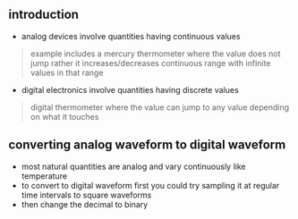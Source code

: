 ## introduction

- analog devices involve quantities having continuous values
> example includes a mercury thermometer where the value does not jump
> rather it increases/decreases continuous range with infinite values in that range
- digital electronics involve quantities having discrete values
>digital thermometer where the value can jump to any value depending on what it touches


## converting analog waveform to digital waveform
- most natural quantities are analog and vary continuously like temperature
- to convert to digital waveform first you could try sampling it at regular time intervals to square waveforms
- then change the decimal to binary

